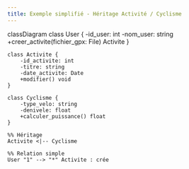 ```yaml
---
title: Exemple simplifié - Héritage Activité / Cyclisme
---
```

classDiagram
    class User {
        -id_user: int
        -nom_user: string
        +creer_activite(fichier_gpx: File) Activite
    }

    class Activite {
        -id_activite: int
        -titre: string
        -date_activite: Date
        +modifier() void
    }

    class Cyclisme {
        -type_velo: string
        -denivele: float
        +calculer_puissance() float
    }

    %% Héritage
    Activite <|-- Cyclisme

    %% Relation simple
    User "1" --> "*" Activite : crée
